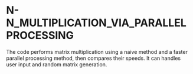# N-N_MULTIPLICATION_VIA_PARALLELPROCESSING
The code performs matrix multiplication using a naive method and a faster parallel processing method, then compares their speeds. It can handles user input and random matrix generation.
